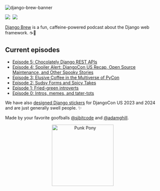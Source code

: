 ![django-brew-banner](https://github.com/django-brew/.github/assets/317045/2542cafa-29a2-43bf-8991-2e2f461e7121)

<!-- badges -->
<a href="https://fosstodon.org/@djangobrew"><img src="https://img.shields.io/mastodon/follow/112057295238313342?domain=https://fosstodon.org&style=flat-square&logo=mastodon&label=@djangobrew" /></a>&nbsp;&nbsp;<a href="https://twitter.com/djangobrew"><img src="https://img.shields.io/badge/djangobrew-blue?style=flat-square&logo=twitter" /></a>
<!-- end badges -->

[Django Brew](https://djangobrew.com) is a fun, caffeine-powered podcast about the Django web framework. ☕️🦄 

## Current episodes

- [Episode 5: Chocolately Django REST APIs](https://djangobrew.com/episodes/17149995-episode-5-chocolately-django-rest-apis)
- [Episode 4: Spoiler Alert: DjangoCon US Recap, Open Source Maintenance, and Other Spooky Stories](https://djangobrew.com/episodes/16285007-episode-4-spoiler-alert-djangocon-us-recap-open-source-maintenance-and-other-spooky-stories)
- [Episode 3: Elusive Coffee in the Multiverse of PyCon](https://djangobrew.com/episodes/15337226-episode-3-elusive-coffee-in-the-multiverse-of-pycon)
- [Episode 2: Sudsy Forms and Spicy Takes](https://djangobrew.com/episodes/15044433-episode-2-sudsy-forms-and-spicy-takes)
- [Episode 1: Fried-green introverts](https://djangobrew.com/episodes/14650534-episode-1-fried-green-introverts)
- [Episode 0: Intros, memes, and tater-tots](https://djangobrew.com/episodes/14648511-episode-0-intros-memes-and-tater-tots)

We have also [designed Django stickers](https://djangostickers.com) for DjangoCon US 2023 and 2024 and are just generally swell people. ✨

Made by your favorite goofballs [@sjbitcode](https://github.com/sjbitcode) and [@adamghill](https://github.com/adamghill).

<div align="center">
  <img src="https://github.com/django-brew/.github/assets/317045/9777e125-2e98-4089-b2d1-8df9da49e1ea" alt="Punk Pony" style="height: 200px;" />
</div>
